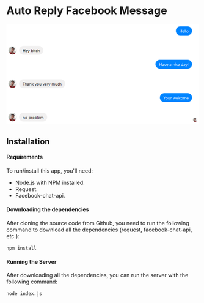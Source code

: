 Auto Reply Facebook Message
===

![Image](screenshot.png)

## Installation

#### Requirements
To run/install this app, you'll need: 
* Node.js with NPM installed.
* Request.
* Facebook-chat-api.

#### Downloading the dependencies
After cloning the source code from Github, you need to run the following command to download all the dependencies (request, facebook-chat-api, etc.):

```
npm install
```

#### Running the Server
After downloading all the dependencies, you can run the server with the following command:

```
node index.js
```